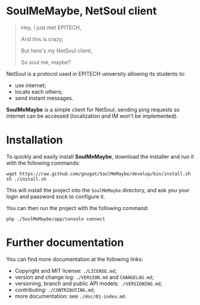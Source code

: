 # SoulMeMaybe, NetSoul client

> Hey, I just met EPITECH,
>
> And this is crazy,
>
> But here's my NetSoul client,
>
> So soul me, maybe?

NetSoul is a protocol used in EPITECH university allowing its students to:

* use internet;
* locate each others;
* send instant messages.

**SoulMeMaybe** is a simple client for NetSoul, sending ping requests so
internet can be accessed (localization and IM won't be implemented).

# Installation

To quickly and easily install **SoulMeMaybe**, download the installer and run
it with the following commands:

    wget https://raw.github.com/gnugat/SoulMeMaybe/develop/bin/install.sh
    sh ./install.sh

This will install the project into the `SoulMeMaybe` directory, and ask you
your login and password sock to configure it.

You can then run the project with the following command:

    php ./SoulMeMaybe/app/console connect

# Further documentation

You can find more documentation at the following links:

* Copyright and MIT license: `./LICENSE.md`;
* version and change log: `./VERSION.md` and `CHANGELOG.md`;
* versioning, branch and public API models: `./VERSIONING.md`;
* contributing: `./CONTRIBUTING.md`;
* more documentation: see `./doc/01-index.md`.

